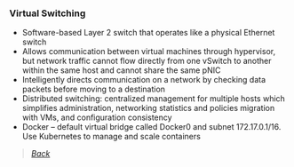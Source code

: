 ### Virtual Switching	 
* Software-based Layer 2 switch that operates like a physical Ethernet switch  
* Allows communication between virtual machines through hypervisor, but network traffic cannot flow directly from one vSwitch to another within the same host and cannot share the same pNIC  
* Intelligently directs communication on a network by checking data packets before moving to a destination  
* Distributed switching: centralized management for multiple hosts which simplifies administration, networking statistics and policies migration with VMs, and configuration consistency  
* Docker – default virtual bridge called Docker0 and subnet 172.17.0.1/16. Use Kubernetes to manage and scale containers  


> [*Back*](https://github.com/network-dluong/CCNP-ENCOR/tree/2.0-Virtualization)

